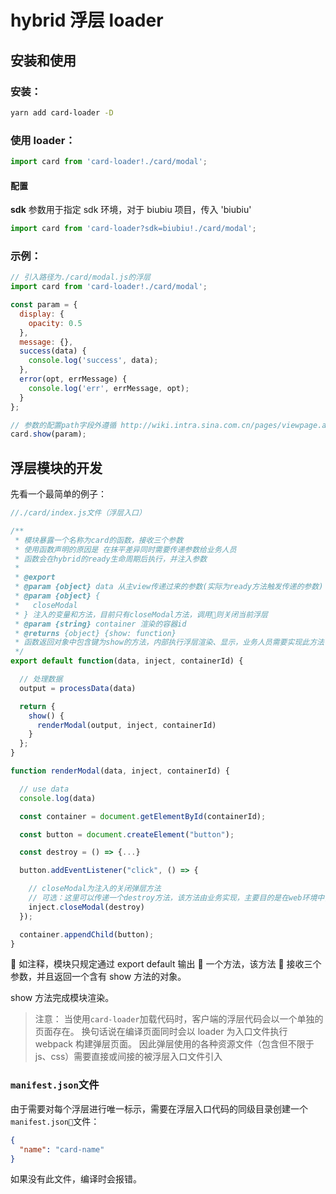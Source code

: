 # hybrid 浮层 loader

## 安装和使用

### 安装：

```bash
yarn add card-loader -D
```

### 使用 loader：

```javascript
import card from 'card-loader!./card/modal';
```

#### 配置

**sdk** 参数用于指定 sdk 环境，对于 biubiu 项目，传入 'biubiu'

```javascript
import card from 'card-loader?sdk=biubiu!./card/modal';
```

### 示例：

```javascript
// 引入路径为./card/modal.js的浮层
import card from 'card-loader!./card/modal';

const param = {
  display: {
    opacity: 0.5
  },
  message: {},
  success(data) {
    console.log('success', data);
  },
  error(opt, errMessage) {
    console.log('err', errMessage, opt);
  }
};

// 参数的配置path字段外遵循 http://wiki.intra.sina.com.cn/pages/viewpage.action?pageId=166466748
card.show(param);
```

## 浮层模块的开发

先看一个最简单的例子：

```javascript
//./card/index.js文件（浮层入口）

/**
 * 模块暴露一个名称为card的函数，接收三个参数
 * 使用函数声明的原因是 在抹平差异同时需要传递参数给业务人员
 * 函数会在hybrid的ready生命周期后执行，并注入参数
 *
 * @export
 * @param {object} data 从主view传递过来的参数(实际为ready方法触发传递的参数)
 * @param {object} {
 *   closeModal
 * } 注入的变量和方法，目前只有closeModal方法，调用则关闭当前浮层
 * @param {string} container 渲染的容器id
 * @returns {object} {show: function}
 * 函数返回对象中包含键为show的方法，内部执行浮层渲染、显示，业务人员需要实现此方法
 */
export default function(data, inject, containerId) {

  // 处理数据
  output = processData(data)

  return {
    show() {
      renderModal(output, inject, containerId)
    }
  };
}

function renderModal(data, inject, containerId) {

  // use data
  console.log(data)

  const container = document.getElementById(containerId);

  const button = document.createElement("button");

  const destroy = () => {...}

  button.addEventListener("click", () => {

    // closeModal为注入的关闭弹层方法
    // 可选：这里可以传递一个destroy方法，该方法由业务实现，主要目的是在web环境中，进行垃圾回收（⌚事件销毁，实例化对象释放等）
    inject.closeModal(destroy)
  });

  container.appendChild(button);
}
```

 如注释，模块只规定通过 export default 输出  一个方法，该方法  接收三个参数，并且返回一个含有 show 方法的对象。

show 方法完成模块渲染。

> 注意：
> 当使用`card-loader`加载代码时，客户端的浮层代码会以一个单独的页面存在。
> 换句话说在编译页面同时会以 loader 为入口文件执行 webpack 构建弹层页面。
> 因此弹层使用的各种资源文件（包含但不限于 js、css）需要直接或间接的被浮层入口文件引入

### `manifest.json`文件

由于需要对每个浮层进行唯一标示，需要在浮层入口代码的同级目录创建一个`manifest.json`文件：

```json
{
  "name": "card-name"
}
```

如果没有此文件，编译时会报错。

